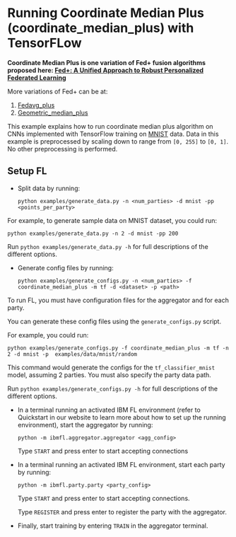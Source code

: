 # Running Coordinate Median Plus (coordinate_median_plus) with TensorFLow

**Coordinate Median Plus is one variation of Fed+ fusion algorithms proposed here: [Fed+: A Unified Approach to Robust Personalized Federated Learning](https://arxiv.org/pdf/2009.06303.pdf)**


More variations of Fed+ can be at:

1. [Fedavg_plus](../fedavgplus)
2. [Geometric_median_plus](../geometric_median_plus)

This example explains how to run coordinate median plus algorithm on CNNs implemented with TensorFlow training on
[MNIST](http://yann.lecun.com/exdb/mnist/) data. Data in this example is preprocessed by scaling down to range from `[0, 255]` to `[0, 1]`.
No other preprocessing is performed.

## Setup FL


- Split data by running:

    ```
    python examples/generate_data.py -n <num_parties> -d mnist -pp <points_per_party>
    ```
For example, to generate sample data on MNIST dataset, you could run:
```
python examples/generate_data.py -n 2 -d mnist -pp 200
```

Run `python examples/generate_data.py -h` for full descriptions
of the different options. 

- Generate config files by running:
    ```
    python examples/generate_configs.py -n <num_parties> -f coordinate_median_plus -m tf -d <dataset> -p <path>
    ```

To run FL, you must have configuration files for the aggregator and for each party.

You can generate these config files using the `generate_configs.py` script.
 
For example, you could run:

```
python examples/generate_configs.py -f coordinate_median_plus -m tf -n 2 -d mnist -p  examples/data/mnist/random
```

This command would generate the configs for the `tf_classifier_mnist` model, assuming 2 parties.
You must also specify the party data path. 

Run `python examples/generate_configs.py -h` for full descriptions of the different options.

- In a terminal running an activated IBM FL environment 
(refer to Quickstart in our website to learn more about how to set up the running environment), start the aggregator by running:
    ```
    python -m ibmfl.aggregator.aggregator <agg_config>
    ```
    Type `START` and press enter to start accepting connections
- In a terminal running an activated IBM FL environment, start each party by running:
    ```
    python -m ibmfl.party.party <party_config>
    ```
    Type `START` and press enter to start accepting connections.
    
    Type  `REGISTER` and press enter to register the party with the aggregator. 
- Finally, start training by entering `TRAIN` in the aggregator terminal.